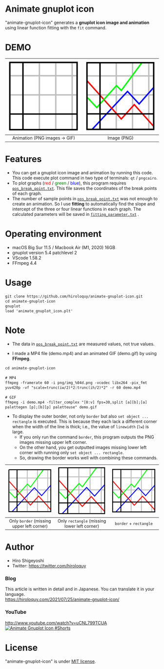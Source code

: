 # Animate gnuplot icon
"animate-gnuplot-icon" generates a **gnuplot icon image and animation** using linear function fitting with the `fit` command.

# DEMO
|<img src="demo.gif" alt="demo.gif" title="demo.gif" width="250">|<img src="icon_pngcairo.png" alt="icon_pngcairo.png" title="icon_pngcairo.png" width="250">|
|:---:|:---:|
|Animation (PNG images → GIF)|Image (PNG)|

# Features
- You can get a gnuplot icon image and animation by running this code.
This code execute plot command in two type of terminals: `qt` / `pngcairo`.
- To plot graphs (<span style="color: red; ">red</span> / <span style="color: green; ">green</span> / <span style="color: blue; ">blue</span>), this program requires [`pos_break_point.txt`](pos_break_point.txt).
This file saves the coordinates of the break points of each graph.
- The number of sample points in [`pos_break_point.txt`](pos_break_point.txt) was not enough to create an animation.
So I use **fitting** to automatically find the slope and intercept of the three or four linear functions in each graph. The calculated parameters will be saved in [`fitting_parameter.txt`](data/fitting_parameter.txt) .


# Operating environment
<!-- # Requirement -->
- macOS Big Sur 11.5 / Macbook Air (M1, 2020) 16GB
- gnuplot version 5.4 patchlevel 2
- VScode 1.58.2
- FFmpeg 4.4

<!-- # Installation -->

# Usage
```
git clone https://github.com/hiroloquy/animate-gnuplot-icon.git
cd animate-gnuplot-icon
gnuplot
load 'animate_gnuplot_icon.plt'
```

# Note
- The data in [`pos_break_point.txt`](pos_break_point.txt) are measured values, not true values.

- I made a MP4 file (demo.mp4) and an animated GIF (demo.gif) by using **FFmpeg**.
```
cd animate-gnuplot-icon

# MP4
ffmpeg -framerate 60 -i png/img_%04d.png -vcodec libx264 -pix_fmt yuv420p -vf "scale=trunc(iw/2)*2:trunc(ih/2)*2" -r 60 demo.mp4

# GIF
ffmpeg -i demo.mp4 -filter_complex "[0:v] fps=30,split [a][b];[a] palettegen [p];[b][p] paletteuse" demo.gif
```

- To display the outer border, not only `border` but also `set object ... rectangle` is executed. This is because they each lack a different corner when the width of the line is thick; i.e., the value of `linewidth` (`lw`) is large.
  - If you only run the command `border`, this program outputs the PNG images missing upper left corner.
  - On the other hand, you get outputted images missing lower left corner with running only `set object ... rectangle`.
  - So, drawing the border works well with combining these commands.  

|<img src="doc/icon_only_border.png" alt="only_border" title="only_border" width="250">|<img src="doc/icon_only_rectangle.png" alt="only_rectangle" title="only_rectangle" width="250">|<img src="icon_pngcairo.png" alt="border+rectangle" title="border+rectangle" width="250">|
|:---:|:---:|:---:|
|Only `border` (missing upper left corner)|Only `rectangle` (missing lower left corner)|`border` + `rectangle`|

# Author
* Hiro Shigeyoshi
* Twitter: https://twitter.com/hiroloquy

### Blog 
This article is written in detail and in Japanese. You can translate it in your language.  
https://hiroloquy.com/2021/07/25/animate-gnuplot-icon/

### YouTube
http://www.youtube.com/watch?v=uCNL799TCUA  
[![Animate Gnuplot Icon #Shorts](http://img.youtube.com/vi/uCNL799TCUA/0.jpg)](http://www.youtube.com/watch?v=uCNL799TCUA "Animate Gnuplot Icon #Shorts")

# License
"animate-gnuplot-icon" is under [MIT license](https://github.com/hiroloquy/animate-gnuplot-icon/blob/master/LICENSE).
 
